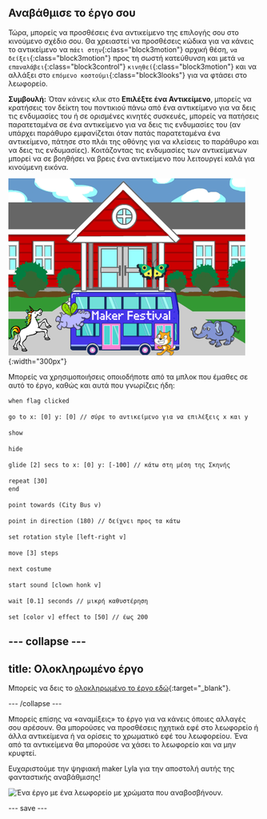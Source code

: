 ## Αναβάθμισε το έργο σου

Τώρα, μπορείς να προσθέσεις ένα αντικείμενο της επιλογής σου στο κινούμενο σχέδιο σου. Θα χρειαστεί να προσθέσεις κώδικα για να κάνεις το αντικείμενο να `πάει στην`{:class="block3motion"} αρχική θέση, `να δείξει`{:class="block3motion"} προς τη σωστή κατεύθυνση και μετά `να επαναλάβει`{:class="block3control"} `κινηθεί`{:class="block3motion"} και να αλλάξει στο `επόμενο κοστούμι`{:class="block3looks"} για να φτάσει στο λεωφορείο.

**Συμβουλή:** Όταν κάνεις κλικ στο **Επιλέξτε ένα Αντικείμενο**, μπορείς να κρατήσεις τον δείκτη του ποντικιού πάνω από ένα αντικείμενο για να δεις τις ενδυμασίες του ή σε ορισμένες κινητές συσκευές, μπορείς να πατήσεις παρατεταμένα σε ένα αντικείμενο για να δεις τις ενδυμασίες του (αν υπάρχει παράθυρο εμφανίζεται όταν πατάς παρατεταμένα ένα αντικείμενο, πάτησε στο πλάι της οθόνης για να κλείσεις το παράθυρο και να δεις τις ενδυμασίες). Κοιτάζοντας τις ενδυμασίες των αντικείμενων μπορεί να σε βοηθήσει να βρεις ένα αντικείμενο που λειτουργεί καλά για κινούμενη εικόνα.

![Άλλα αντικείμενα κινούνται προς ένα λεωφορείο με κείμενο "Maker Festival".](images/bus-upgrade.png){:width="300px"}

Μπορείς να χρησιμοποιήσεις οποιοδήποτε από τα μπλοκ που έμαθες σε αυτό το έργο, καθώς και αυτά που γνωρίζεις ήδη:

```blocks3
when flag clicked

go to x: [0] y: [0] // σύρε το αντικείμενο για να επιλέξεις x και y

show

hide

glide [2] secs to x: [0] y: [-100] // κάτω στη μέση της Σκηνής

repeat [30]
end

point towards (City Bus v)

point in direction (180) // δείχνει προς τα κάτω

set rotation style [left-right v]

move [3] steps

next costume

start sound [clown honk v]

wait [0.1] seconds // μικρή καθυστέρηση

set [color v] effect to [50] // έως 200
```

--- collapse ---
---
title: Ολοκληρωμένο έργο
---

Μπορείς να δεις το [ολοκληρωμένο το έργο εδώ](https://scratch.mit.edu/projects/602796029/){:target="_blank"}.

--- /collapse ---

Μπορείς επίσης να «αναμίξεις» το έργο για να κάνεις όποιες αλλαγές σου αρέσουν. Θα μπορούσες να προσθέσεις ηχητικά εφέ στο λεωφορείο ή άλλα αντικείμενα ή να ορίσεις το χρωματικό εφέ του λεωφορείου. Ένα από τα αντικείμενα θα μπορούσε να χάσει το λεωφορείο και να μην κρυφτεί.

Ευχαριστούμε την ψηφιακή maker Lyla για την αποστολή αυτής της φανταστικής αναβάθμισης!

![Ένα έργο με ένα λεωφορείο με χρώματα που αναβοσβήνουν.](images/Lyla-bus.gif)

--- save ---
